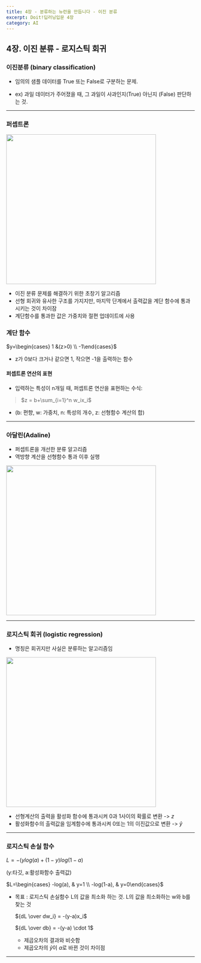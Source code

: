 ```yaml
---
title: 4장 - 분류하는 뉴런을 만듭니다 - 이진 분류
excerpt: Doit!딥러닝입문 4장
category: AI
---
```


## 4장. 이진 분류 - 로지스틱 회귀

### 이진분류 (binary classification)

- 임의의 샘플 데이터를 True 또는 False로 구분하는 문제.

- ex) 과일 데이터가 주어졌을 때, 그 과일이 사과인지(True) 아닌지 (False) 판단하는 것.

---

### 퍼셉트론

<!--퍼셉트론 구조 이미지-->
<img src="https://drive.google.com/uc?id=1wAMFppEPqKsB0IypVPiVLbaCx55KDT1e" width="400" />

- 이진 분류 문제를 해결하기 위한 초창기 알고리즘
- 선형 회귀와 유사한 구조를 가지지만, 마지막 단계에서 출력값을 계단 함수에 통과시키는 것이 차이잠
- 계단함수를 통과한 값은 가중치와 절편 업데이트에 사용

### 계단 함수 

$y=\begin{cases} 1 &(z>0) \\ -1\end{cases}$

- z가 0보다 크거나 같으면 1, 작으면 -1을 출력하는 함수

#### 퍼셉트론 연산의 표현
- 입력하는 특성이 n개일 때, 퍼셉트론 연산을 표현하는 수식:

> $z = b+\sum_{i=1}^n w_ix_i$

- (b: 편향, w: 가중치, n: 특성의 개수, z: 선형함수 계산의 합)
---

### 아달린(Adaline)

- 퍼셉트론을 개선한 분류 알고리즘
- 역방향 계산을 선형함수 통과 이후 실행

<!--아달린 구조 이미지-->
<img src="https://drive.google.com/uc?id=1AdPIAiNvvrQzAALJf4LBjdelFAXax2uV" width="400" />

---

### 로지스틱 회귀 (logistic regression)

- 명칭은 회귀지만 사실은 분류하는 알고리즘임

<img src="https://drive.google.com/uc?id=14HxK1ZGS3UR7L59wEpISeQ6Dcz7WyuEz" width="400"/>

- 선형계산의 출력을 활성화 함수에 통과시켜 0과 1사이의 확률로 변환 -> $z$
- 활성화함수의 출력값을 임계함수에 통과시켜 0또는 1의 이진값으로 변환 -> $\hat{y}$

---

### 로지스틱 손실 함수

$L = -(ylog(a)+(1-y)log(1-a)$

(y:타깃, a:활성화함수 출력값)

$L=\begin{cases} -log(a), & y=1 \\ -log(1-a), & y=0\end{cases}$

- 목표 : 로지스틱 손실함수 L의 값을 최소화 하는 것.
  L의 값을 최소화하는 w와 b를 찾는 것


  ${dL \over dw_i} = -(y-a)x_i$

  ${dL \over db} = -(y-a) \cdot 1$

  - 제곱오차의 결과와 비슷함
  - 제곱오차의 $\hat{y}$이 $a$로 바뀐 것이 차이점

---


